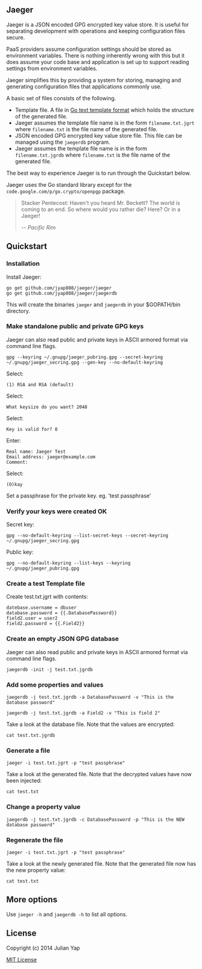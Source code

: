 ## Jaeger

Jaeger is a JSON encoded GPG encrypted key value store. It is useful for separating development with operations and keeping configuration files secure.

PaaS providers assume configuration settings should be stored as environment variables.  There is nothing inherently wrong with this but it does assume your code base and application is set up to support reading settings from environment variables.

Jaeger simplifies this by providing a system for storing, managing and generating configuration files that applications commonly use.

A basic set of files consists of the following.

* Template file.  A file in [Go text template format](http://golang.org/pkg/text/template/) which holds the structure of the generated file.
 * Jaeger assumes the template file name is in the form `filename.txt.jgrt` where `filename.txt` is the file name of the generated file.
* JSON encoded GPG encrypted key value store file.  This file can be managed using the `jaegerdb` program.
 * Jaeger assumes the template file name is in the form `filename.txt.jgrdb` where `filename.txt` is the file name of the generated file.

The best way to experience Jaeger is to run through the Quickstart below.

Jaeger uses the Go standard library except for the `code.google.com/p/go.crypto/openpgp` package.

> Stacker Pentecost: Haven't you heard Mr. Beckett? The world is coming to an end. So where would you rather die? Here? Or in a Jaeger!
>
> -- <cite>Pacific Rim</cite>


## Quickstart

### Installation

Install Jaeger:

    go get github.com/jyap808/jaeger/jaeger
    go get github.com/jyap808/jaeger/jaegerdb

This will create the binaries `jaeger` and `jaegerdb` in your $GOPATH/bin directory.

### Make standalone public and private GPG keys

Jaeger can also read public and private keys in ASCII armored format via command line flags.

    gpg --keyring ~/.gnupg/jaeger_pubring.gpg --secret-keyring ~/.gnupg/jaeger_secring.gpg --gen-key --no-default-keyring

Select:

    (1) RSA and RSA (default)

Select:

    What keysize do you want? 2048

Select: 

    Key is valid for? 0 

Enter:

    Real name: Jaeger Test
    Email address: jaeger@example.com
    Comment:                         

Select:

    (O)kay

Set a passphrase for the private key. eg. 'test passphrase'


### Verify your keys were created OK

Secret key:

    gpg --no-default-keyring --list-secret-keys --secret-keyring ~/.gnupg/jaeger_secring.gpg 

Public key:

    gpg --no-default-keyring --list-keys --keyring ~/.gnupg/jaeger_pubring.gpg

### Create a test Template file

Create test.txt.jgrt with contents:

    datebase.username = dbuser
    database.password = {{.DatabasePassword}}
    field2.user = user2
    field2.password = {{.Field2}}

### Create an empty JSON GPG database

Jaeger can also read public and private keys in ASCII armored format via command line flags.

    jaegerdb -init -j test.txt.jgrdb

### Add some properties and values

    jaegerdb -j test.txt.jgrdb -a DatabasePassword -v "This is the database password"

    jaegerdb -j test.txt.jgrdb -a Field2 -v "This is field 2"

Take a look at the database file.  Note that the values are encrypted:

    cat test.txt.jgrdb

### Generate a file

    jaeger -i test.txt.jgrt -p "test passphrase"

Take a look at the generated file.  Note that the decrypted values have now been injected:

    cat test.txt

### Change a property value

    jaegerdb -j test.txt.jgrdb -c DatabasePassword -p "This is the NEW database password"

### Regenerate the file

    jaeger -i test.txt.jgrt -p "test passphrase"

Take a look at the newly generated file.  Note that the generated file now has the new property value:

    cat test.txt

## More options

Use `jaeger -h` and `jaegerdb -h` to list all options.


## License

Copyright (c) 2014 Julian Yap

[MIT License](https://github.com/jyap808/jaeger/blob/master/LICENSE)
